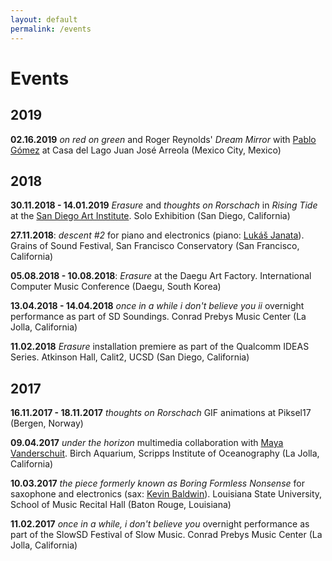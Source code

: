 ```yaml
---
layout: default
permalink: /events
---
```


# Events

## 2019

__02.16.2019__ _on red on green_ and Roger Reynolds' _Dream Mirror_ with [Pablo Gómez](https://en.wikipedia.org/wiki/Pablo_G%C3%B3mez_(guitarist)) at Casa del Lago Juan José Arreola (Mexico City, Mexico)

## 2018

__30.11.2018 - 14.01.2019__ _Erasure_ and _thoughts on Rorschach_ in _Rising Tide_ at the [San Diego Art Institute](https://www.sandiego-art.org/past-exhibitions/2018/11/30/rising-tide). Solo Exhibition (San Diego, California)

__27.11.2018__: _descent #2_ for piano and electronics (piano: [Lukáš Janata](http://www.lukasjanata.cz/)). Grains of Sound Festival, San Francisco Conservatory (San Francisco, California)

__05.08.2018 - 10.08.2018__: _Erasure_ at the Daegu Art Factory. International Computer Music Conference (Daegu, South Korea)

__13.04.2018 - 14.04.2018__ _once in a while i don't believe you ii_ overnight performance as part of SD Soundings. Conrad Prebys Music Center (La Jolla, California)

__11.02.2018__ _Erasure_ installation premiere as part of the Qualcomm IDEAS Series. Atkinson Hall, Calit2, UCSD (San Diego, California)

## 2017

__16.11.2017 - 18.11.2017__ _thoughts on Rorschach_ GIF animations at Piksel17 (Bergen, Norway)

__09.04.2017__ _under the horizon_ multimedia collaboration with [Maya Vanderschuit](https://mayavanderschuit.wordpress.com/). Birch Aquarium, Scripps Institute of Oceanography (La Jolla, California)

__10.03.2017__ _the piece formerly known as Boring Formless Nonsense_ for saxophone and electronics (sax: [Kevin Baldwin](https://www.kevinbaldwinmusic.com/)). Louisiana State University, School of Music Recital Hall (Baton Rouge, Louisiana)

__11.02.2017__ _once in a while, i don't believe you_ overnight performance as part of the SlowSD Festival of Slow Music. Conrad Prebys Music Center (La Jolla, California)

<!-- ## 2016 ---------------------------------------------------------------------------------------- -->
